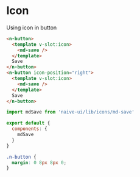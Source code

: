 # Icon
Using icon in button
```html
<n-button>
  <template v-slot:icon>
    <md-save />
  </template>
  Save
</n-button>
<n-button icon-position="right">
  <template v-slot:icon>
    <md-save />
  </template>
  Save
</n-button>
```
```js
import mdSave from 'naive-ui/lib/icons/md-save'

export default {
  components: {
    mdSave
  }
}
```
```css
.n-button {
  margin: 0 8px 8px 0;
}
```